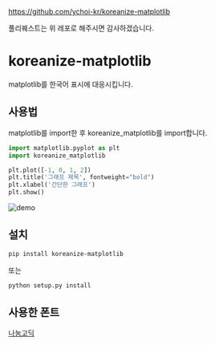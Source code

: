 https://github.com/ychoi-kr/koreanize-matplotlib

풀리퀘스트는 위 레포로 해주시면 감사하겠습니다. 

# koreanize-matplotlib
matplotlib를 한국어 표시에 대응시킵니다.

## 사용법
matplotlib를 import한 후 koreanize_matplotlib를 import합니다.

```python
import matplotlib.pyplot as plt
import koreanize_matplotlib

plt.plot([-1, 0, 1, 2])
plt.title('그래프 제목', fontweight="bold")
plt.xlabel('간단한 그래프')
plt.show()
```


![demo](https://github.com/ychoi-kr/koreanize-matplotlib/raw/master/demo.png "demo")

## 설치

```sh
pip install koreanize-matplotlib
```

또는

```sh
python setup.py install
```


## 사용한 폰트
[나눔고딕](https://hangeul.naver.com/2021/fonts/nanum)

